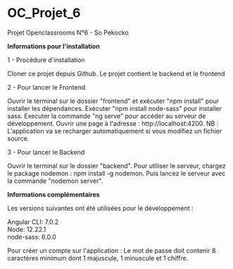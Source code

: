 # OC_Projet_6
Projet Openclassrooms N°6 - So Pekocko

****Informations pour l'installation****

1 - Procédure d'installation

Cloner ce projet depuis Github.
Le projet contient le backend et le frontend

2 - Pour lancer le Frontend

Ouvrir le terminal sur le dossier "frontend" et exécuter "npm install" pour installer les dépendances.
Exécuter "npm install node-sass" pour installer sass.
Executer la commande "ng serve" pour accéder au serveur de développement.
Ouvrir une page à l'adresse : http://localhost:4200.
NB : L'application va se recharger automatiquement si vous modifiez un fichier source.

3 - Pour lancer le Backend

Ouvrir le terminal sur le dossier "backend".
Pour utiliser le serveur, chargez le package nodemon : npm install -g nodemon.
Puis lancez le serveur avec la commande "nodemon server".

****Informations complémentaires****

Les versions suivantes ont été utilisées pour le développement :

Angular CLI: 7.0.2     
Node: 12.22.1     
node-sass: 6.0.0     

Pour créer un compte sur l'application : Le mot de passe doit contenir 8 caractères minimum dont 1 majuscule, 1 minuscule et 1 chiffre.
